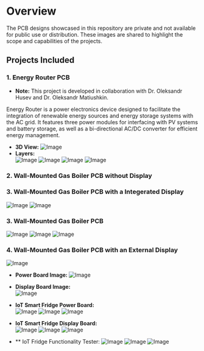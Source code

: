 # Overview

The PCB designs showcased in this repository are private and not available for public use or distribution. These images are shared to highlight the scope and capabilities of the projects.

## Projects Included

### 1. Energy Router PCB  
- **Note:** This project is developed in collaboration with Dr. Oleksandr Husev and Dr. Oleksandr Matiushkin.

Energy Router is a power electronics device designed to facilitate the integration of renewable energy sources and energy storage systems with the AC grid. It features three power modules for interfacing with PV systems and battery storage, as well as a bi-directional AC/DC converter for efficient energy management.
- **3D View:** ![Image](https://github.com/user-attachments/assets/01eeb5bd-922d-4b10-b39e-4703d2a69b77)
- **Layers:** <br/>
![Image](https://github.com/user-attachments/assets/d9ea6c5b-e7a0-4407-9282-4b8893c77a95)
![Image](https://github.com/user-attachments/assets/f8cf6126-527a-4c89-a410-3e261bd21eff)
![Image](https://github.com/user-attachments/assets/b26240c3-e349-4f8b-ab0b-e7161bf807cc)
![Image](https://github.com/user-attachments/assets/f63ab46b-c9cd-42a8-b6f0-8ac02d5e767d)

### 2. Wall-Mounted Gas Boiler PCB without Display


### 3. Wall-Mounted Gas Boiler PCB with a Integerated Display
![Image](https://github.com/user-attachments/assets/57711c90-0707-4b8f-bd81-60a42f274fd5)
![Image](https://github.com/user-attachments/assets/2ba80a97-81fe-4ce3-8992-2dbb2f2b2e17)

### 3. Wall-Mounted Gas Boiler PCB 
![Image](https://github.com/user-attachments/assets/abfbf9ad-ab7e-49d3-8d83-96d614b2a11a)
![Image](https://github.com/user-attachments/assets/a3052c3e-4795-463b-8db2-c3a07672fc44)
![Image](https://github.com/user-attachments/assets/284048dc-8147-4bf2-9713-e40bb50ca19a)

### 4. Wall-Mounted Gas Boiler PCB with an External Display 
![Image](https://github.com/user-attachments/assets/bceedd35-1ade-415d-aef2-7422dc2f1ac4)
- **Power Board Image:** ![Image](https://github.com/user-attachments/assets/a3199459-7708-4134-9c32-35ae4f3f55e1)

- **Display Board Image:** <br />
  ![Image](https://github.com/user-attachments/assets/b7e107d8-07dc-4f33-8e3a-a6f7a73291ba)

- **IoT Smart Fridge Power Board:** <br />
![Image](https://github.com/user-attachments/assets/52d71a2f-7f63-41d9-8f07-f774b2fd3fb0)
![Image](https://github.com/user-attachments/assets/4cb1c3b5-2f48-49b9-8120-1bf89f78ae24)
![Image](https://github.com/user-attachments/assets/97feb3f1-4e54-47b5-8528-282607bc1abf)

- **IoT Smart Fridge Display Board:** <br />
![Image](https://github.com/user-attachments/assets/bfc12261-5de8-4dc6-9a77-c253fd74a8c9)
![Image](https://github.com/user-attachments/assets/c2c376c2-3e01-4ce2-a457-b01c3ad271a2)
![Image](https://github.com/user-attachments/assets/389f8447-bf9a-4024-aac8-0d314c1ec53e)


- ** IoT Fridge Functionality Tester:
![Image](https://github.com/user-attachments/assets/ef184003-e2cd-4b6e-a8c1-de578050b970)
![Image](https://github.com/user-attachments/assets/1ffcee9b-ceb3-4795-a54f-deacda256eea)
![Image](https://github.com/user-attachments/assets/ef086417-43b4-4e0c-8ca8-a0149fd5f5af)
